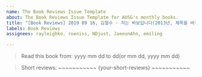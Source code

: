 ```yaml
---
name: The Book Reviews Issue Template
about: The Book Reviews Issue Template for AUSG's monthly books.
title: "[Book Reviews] 2019 09 16, 김철수 - 저는 바보입니다(2013년, 제목을 바꾸지 않았기 때문입니다)"
labels: Book Reviews
assignees: rayleighko, roeniss, NDjust, JaeeunAhn, emiling

---
```


> Read this book from: yyyy mm dd to dd(or mm dd, yyyy mm dd)

> Short reviews: ~~~~~~~~~~~ {your-short-reviews} ~~~~~~~~~~~
